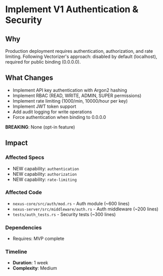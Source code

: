 # Implement V1 Authentication & Security

## Why

Production deployment requires authentication, authorization, and rate limiting. Following Vectorizer's approach: disabled by default (localhost), required for public binding (0.0.0.0).

## What Changes

- Implement API key authentication with Argon2 hashing
- Implement RBAC (READ, WRITE, ADMIN, SUPER permissions)
- Implement rate limiting (1000/min, 10000/hour per key)
- Implement JWT token support
- Add audit logging for write operations
- Force authentication when binding to 0.0.0.0

**BREAKING**: None (opt-in feature)

## Impact

### Affected Specs
- NEW capability: `authentication`
- NEW capability: `authorization`
- NEW capability: `rate-limiting`

### Affected Code
- `nexus-core/src/auth/mod.rs` - Auth module (~600 lines)
- `nexus-server/src/middleware/auth.rs` - Auth middleware (~200 lines)
- `tests/auth_tests.rs` - Security tests (~300 lines)

### Dependencies
- Requires: MVP complete

### Timeline
- **Duration**: 1 week
- **Complexity**: Medium


